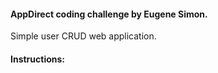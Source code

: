 #### AppDirect coding challenge by Eugene Simon.

Simple user CRUD web application.


#### Instructions:
